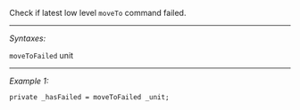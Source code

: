 Check if latest low level `moveTo` command failed.


---
*Syntaxes:*

`moveToFailed` unit

---
*Example 1:*

```sqf
private _hasFailed = moveToFailed _unit;
```